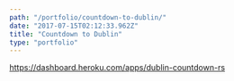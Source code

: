 ```yaml
---
path: "/portfolio/countdown-to-dublin/"
date: "2017-07-15T02:12:33.962Z"
title: "Countdown to Dublin"
type: "portfolio"
---
```


<https://dashboard.heroku.com/apps/dublin-countdown-rs>
